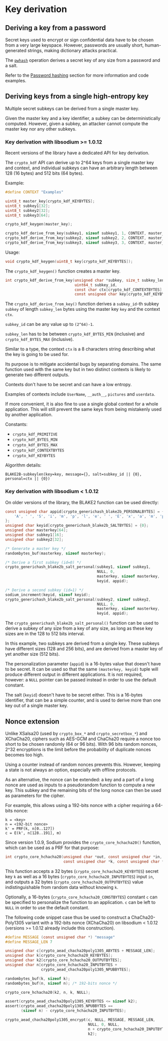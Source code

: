 # Key derivation

## Deriving a key from a password

Secret keys used to encrypt or sign confidential data have to be chosen from a
very large keyspace. However, passwords are usually short, human-generated
strings, making dictionary attacks practical.

The [`pwhash`](../password_hashing/README.md) operation
derives a secret key of any size from a password and a salt.

Refer to the [Password hashing](../password_hashing/README.md) section
for more information and code examples.

## Deriving keys from a single high-entropy key

Multiple secret subkeys can be derived from a single master key.

Given the master key and a key identifier, a subkey can be deterministically
computed. However, given a subkey, an attacker cannot compute the master key nor
any other subkeys.

### Key derivation with libsodium &gt;= 1.0.12

Recent versions of the library have a dedicated API for key derivation.

The `crypto_kdf` API can derive up to 2^64 keys from a single master key and
context, and individual subkeys can have an arbitrary length between 128 \(16
bytes\) and 512 bits \(64 bytes\).

Example:

```c
#define CONTEXT "Examples"

uint8_t master_key[crypto_kdf_KEYBYTES];
uint8_t subkey1[32];
uint8_t subkey2[32];
uint8_t subkey3[64];

crypto_kdf_keygen(master_key);

crypto_kdf_derive_from_key(subkey1, sizeof subkey1, 1, CONTEXT, master_key);
crypto_kdf_derive_from_key(subkey2, sizeof subkey2, 2, CONTEXT, master_key);
crypto_kdf_derive_from_key(subkey3, sizeof subkey3, 3, CONTEXT, master_key);
```

Usage:

```c
void crypto_kdf_keygen(uint8_t key[crypto_kdf_KEYBYTES]);
```

The `crypto_kdf_keygen()` function creates a master key.

```c
int crypto_kdf_derive_from_key(unsigned char *subkey, size_t subkey_len,
                               uint64_t subkey_id,
                               const char ctx[crypto_kdf_CONTEXTBYTES],
                               const unsigned char key[crypto_kdf_KEYBYTES]);
```

The `crypto_kdf_derive_from_key()` function derives a `subkey_id`-th subkey
`subkey` of length `subkey_len` bytes using the master key `key` and the context
`ctx`.

`subkey_id` can be any value up to `(2^64)-1`.

`subkey_len` has to be between `crypto_kdf_BYTES_MIN` \(inclusive\) and
`crypto_kdf_BYTES_MAX` \(inclusive\).

Similar to a type, the context `ctx` is a 8 characters string describing what
the key is going to be used for.

Its purpose is to mitigate accidental bugs by separating domains. The same
function used with the same key but in two distinct contexts is likely to
generate two different outputs.

Contexts don't have to be secret and can have a low entropy.

Examples of contexts include `UserName`, `__auth__`, `pictures` and `userdata`.

If more convenient, it is also fine to use a single global context for a whole
application. This will still prevent the same keys from being mistakenly used by
another application.

Constants:

* `crypto_kdf_PRIMITIVE`
* `crypto_kdf_BYTES_MIN`
* `crypto_kdf_BYTES_MAX`
* `crypto_kdf_CONTEXTBYTES`
* `crypto_kdf_KEYBYTES`

Algorithm details:

`BLAKE2B-subkeylen(key=key, message={}, salt=subkey_id || {0}, personal=ctx ||
{0})`

### Key derivation with libsodium &lt; 1.0.12

On older versions of the library, the BLAKE2 function can be used directly:

```c
const unsigned char appid[crypto_generichash_blake2b_PERSONALBYTES] = {
    'A', ' ', 'S', 'i', 'm', 'p', 'l', 'e', ' ', 'E', 'x', 'a', 'm', 'p', 'l', 'e'
};
unsigned char keyid[crypto_generichash_blake2b_SALTBYTES] = {0};
unsigned char masterkey[64];
unsigned char subkey1[16];
unsigned char subkey2[32];

/* Generate a master key */
randombytes_buf(masterkey, sizeof masterkey);

/* Derive a first subkey (id=0) */
crypto_generichash_blake2b_salt_personal(subkey1, sizeof subkey1,
                                         NULL, 0,
                                         masterkey, sizeof masterkey,
                                         keyid, appid);

/* Derive a second subkey (id=1) */
sodium_increment(keyid, sizeof keyid);
crypto_generichash_blake2b_salt_personal(subkey2, sizeof subkey2,
                                         NULL, 0,
                                         masterkey, sizeof masterkey,
                                         keyid, appid);
```

The `crypto_generichash_blake2b_salt_personal()` function can be used to derive
a subkey of any size from a key of any size, as long as these key sizes are in
the 128 to 512 bits interval.

In this example, two subkeys are derived from a single key. These subkeys have
different sizes \(128 and 256 bits\), and are derived from a master key of yet
another size \(512 bits\).

The personalization parameter \(`appid`\) is a 16-bytes value that doesn't have
to be secret. It can be used so that the same `(masterkey, keyid)` tuple will
produce different output in different applications. It is not required, however:
a `NULL` pointer can be passed instead in order to use the default constant.

The salt \(`keyid`\) doesn't have to be secret either. This is a 16-bytes
identifier, that can be a simple counter, and is used to derive more than one
key out of a single master key.

## Nonce extension

Unlike XSalsa20 \(used by `crypto_box_*` and `crypto_secretbox_*`\) and
XChaCha20, ciphers such as AES-GCM and ChaCha20 require a nonce too short to be
chosen randomly \(64 or 96 bits\). With 96 bits random nonces, 2^32 encryptions
is the limit before the probability of duplicate nonces becomes too high.

Using a counter instead of random nonces prevents this. However, keeping a state
is not always an option, especially with offline protocols.

As an alternative, the nonce can be extended: a key and a part of a long nonce
are used as inputs to a pseudorandom function to compute a new key. This subkey
and the remaining bits of the long nonce can then be used as parameters for the
cipher.

For example, this allows using a 192-bits nonce with a cipher requiring a
64-bits nonce:

```text
k = <key>
n = <192-bit nonce>
k' = PRF(k, n[0..127])
c = E(k', n[128..191], m)
```

Since version 1.0.9, Sodium provides the `crypto_core_hchacha20()` function,
which can be used as a PRF for that purpose:

```c
int crypto_core_hchacha20(unsigned char *out, const unsigned char *in,
                          const unsigned char *k, const unsigned char *c);
```

This function accepts a 32 bytes \(`crypto_core_hchacha20_KEYBYTES`\) secret key
`k` as well as a 16 bytes \(`crypto_core_hchacha20_INPUTBYTES`\) input `in`, and
outputs a 32 bytes \(`crypto_core_hchacha20_OUTPUTBYTES`\) value
indistinguishable from random data without knowing `k`.

Optionally, a 16-bytes \(`crypto_core_hchacha20_CONSTBYTES`\) constant `c` can
be specified to personalize the function to an application. `c` can be left to
`NULL` in order to use the default constant.

The following code snippet case thus be used to construct a ChaCha20-Poly1305
variant with a 192-bits nonce \(XChaCha20\) on libsodium &lt; 1.0.12 \(versions
&gt;= 1.0.12 already include this construction\).

```c
#define MESSAGE (const unsigned char *) "message"
#define MESSAGE_LEN 7

unsigned char c[crypto_aead_chacha20poly1305_ABYTES + MESSAGE_LEN];
unsigned char k[crypto_core_hchacha20_KEYBYTES];
unsigned char k2[crypto_core_hchacha20_OUTPUTBYTES];
unsigned char n[crypto_core_hchacha20_INPUTBYTES +
                crypto_aead_chacha20poly1305_NPUBBYTES];

randombytes_buf(k, sizeof k);
randombytes_buf(n, sizeof n); /* 192-bits nonce */

crypto_core_hchacha20(k2, n, k, NULL);

assert(crypto_aead_chacha20poly1305_KEYBYTES <= sizeof k2);
assert(crypto_aead_chacha20poly1305_NPUBBYTES ==
       (sizeof n) - crypto_core_hchacha20_INPUTBYTES);

crypto_aead_chacha20poly1305_encrypt(c, NULL, MESSAGE, MESSAGE_LEN,
                                     NULL, 0, NULL,
                                     n + crypto_core_hchacha20_INPUTBYTES,
                                     k2);
```
